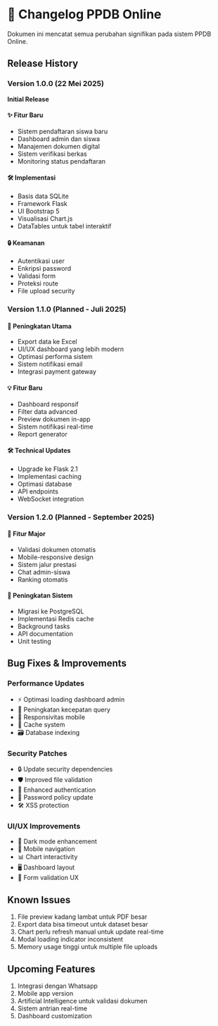 # 📝 Changelog PPDB Online

Dokumen ini mencatat semua perubahan signifikan pada sistem PPDB Online.

## Release History

### Version 1.0.0 (22 Mei 2025)
**Initial Release**
#### ✨ Fitur Baru
- Sistem pendaftaran siswa baru
- Dashboard admin dan siswa
- Manajemen dokumen digital
- Sistem verifikasi berkas
- Monitoring status pendaftaran

#### 🛠️ Implementasi
- Basis data SQLite
- Framework Flask
- UI Bootstrap 5
- Visualisasi Chart.js
- DataTables untuk tabel interaktif

#### 🔒 Keamanan
- Autentikasi user
- Enkripsi password
- Validasi form
- Proteksi route
- File upload security

### Version 1.1.0 (Planned - Juli 2025)
#### 🚀 Peningkatan Utama
- Export data ke Excel
- UI/UX dashboard yang lebih modern
- Optimasi performa sistem
- Sistem notifikasi email
- Integrasi payment gateway

#### 💡 Fitur Baru
- Dashboard responsif
- Filter data advanced
- Preview dokumen in-app
- Sistem notifikasi real-time
- Report generator

#### 🛠️ Technical Updates
- Upgrade ke Flask 2.1
- Implementasi caching
- Optimasi database
- API endpoints
- WebSocket integration

### Version 1.2.0 (Planned - September 2025)
#### 🌟 Fitur Major
- Validasi dokumen otomatis
- Mobile-responsive design
- Sistem jalur prestasi
- Chat admin-siswa
- Ranking otomatis

#### 🔧 Peningkatan Sistem
- Migrasi ke PostgreSQL
- Implementasi Redis cache
- Background tasks
- API documentation
- Unit testing

## Bug Fixes & Improvements

### Performance Updates
- ⚡ Optimasi loading dashboard admin
- 🚀 Peningkatan kecepatan query
- 📱 Responsivitas mobile
- 🔄 Cache system
- 🗃️ Database indexing

### Security Patches
- 🔒 Update security dependencies
- 🛡️ Improved file validation
- 🔐 Enhanced authentication
- 🔑 Password policy update
- 🛠️ XSS protection

### UI/UX Improvements
- 🎨 Dark mode enhancement
- 📱 Mobile navigation
- 📊 Chart interactivity
- 🖥️ Dashboard layout
- 📝 Form validation UX

## Known Issues
1. File preview kadang lambat untuk PDF besar
2. Export data bisa timeout untuk dataset besar
3. Chart perlu refresh manual untuk update real-time
4. Modal loading indicator inconsistent
5. Memory usage tinggi untuk multiple file uploads

## Upcoming Features
1. Integrasi dengan Whatsapp
2. Mobile app version
3. Artificial Intelligence untuk validasi dokumen
4. Sistem antrian real-time
5. Dashboard customization
